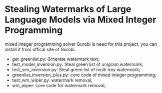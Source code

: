 # Stealing Watermarks of Large Language Models via Mixed Integer Programming

mixed integer programming solver Gurobi is need for this project, you can install it from offical site of Gurobi.

* get_greenlist.py: Grnerate watermark text;
* test_model_inversion.py: Steal green list of unigram watermark;
* test_sen_inversion.py: Steal green list of multi-key watermark;
* greenlist_inversion_plus.py: core code of mixed integer programming;
* test_wm_wiper.py: watermark removal;
* wm_wiper: core code for watermark removal;
